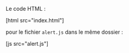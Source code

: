 Le code HTML :

[html src="index.html"]

pour le fichier `alert.js` dans le même dossier :

[js src="alert.js"]